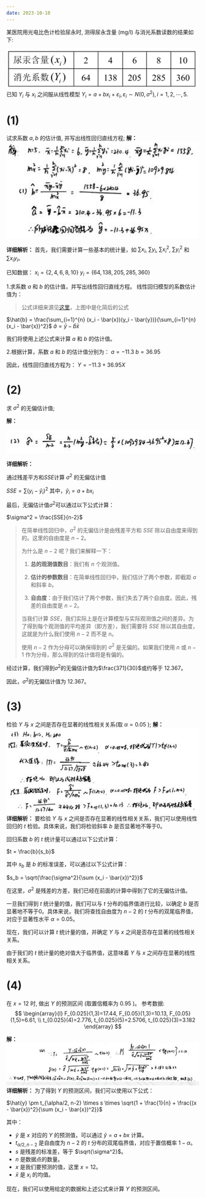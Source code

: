 ```yaml
---
date: 2023-10-10
---
```


某医院用光电比色计检验尿永时, 测得尿永含量 $(\mathrm{mg} / \mathrm{l})$ 与消光系数读数的结果如下:

![](../Pasted%20image%2020231026122237.png)
已知 $Y_{i}$ 与 $x_{i}$ 之间服从线性模型 $Y_{i}=a+b x_{i}+\varepsilon_{i}, \varepsilon_{i} \sim N\left(0, \sigma^{2}\right), i=1,2, \cdots, 5$.
# (1) 
试求系数 $a, b$ 的估计值, 并写出线性回归直线方程;
**解：**
![](../Pasted%20image%2020231028010606.png) 

**详细解析：**
首先，我们需要计算一些基本的统计量，如 $\sum x_i$, $\sum y_i$, $\sum x_i^2$, $\sum y_i^2$ 和 $\sum x_i y_i$。

已知数据：
$x_i = \{2, 4, 6, 8, 10\}$
$y_i = \{64, 138, 205, 285, 360\}$

1.求系数 $a$ 和 $b$ 的估计值，并写出线性回归直线方程。
线性回归模型的系数估计值为：
>公式详细来源见[这里](回归分析.md#估计参数)，上图中是化简后的公式

$\hat{b} = \frac{\sum_{i=1}^{n} (x_i - \bar{x})(y_i - \bar{y})}{\sum_{i=1}^{n} (x_i - \bar{x})^2}$
$\hat{a} = \bar{y} - \hat{b} \bar{x}$

我们将使用上述公式来计算 $a$ 和 $b$ 的估计值。

2.根据计算，系数 $a$ 和 $b$ 的估计值分别为：
$a = -11.3$
$b = 36.95$

因此，线性回归直线方程为：
$Y = -11.3 + 36.95X$

# (2) 
求 $\sigma^{2}$ 的无偏估计值;

**解：**

![](../Pasted%20image%2020231028010620.png) 

**详细解析：**

通过残差平方和$SSE$计算 $\sigma^{2}$ 的无偏估计值

$SSE = \sum (y_i - \hat{y}_i)^2$
其中，$\hat{y}_i = a + bx_i$

最后，无偏估计值$\sigma^2$可以通过以下公式计算：

$\sigma^2 = \frac{SSE}{n-2}$

> 在简单线性回归中，$\sigma^2$ 的无偏估计是由残差平方和 $SSE$ 除以自由度来得到的。这里的自由度是 $n-2$。
>
> 为什么是 $n-2$ 呢？我们来解释一下：
>
> 1. **总的观测值数目**：我们有 $n$ 个观测值。
>
> 2. **估计的参数数目**：在简单线性回归中，我们估计了两个参数，即截距 $a$ 和斜率 $b$。
>
> 3. **自由度**：由于我们估计了两个参数，我们失去了两个自由度。因此，残差的自由度是 $n-2$。
>
> 当我们计算 $SSE$，我们实际上是在计算模型与实际观测值之间的差异。为了得到每个观测值的平均差异（即方差），我们需要将 $SSE$ 除以其自由度，这就是为什么我们使用 $n-2$ 而不是 $n$。
>
> 使用 $n-2$ 作为分母可以确保得到的 $\sigma^2$ 是无偏的。如果我们使用 $n$ 或 $n-1$ 作为分母，那么得到的估计值将是有偏的。

经过计算，我们得到$\sigma^2$的无偏估计值为$\frac{371}{30}$或约等于 12.367。

因此，$\sigma^2$的无偏估计值为 12.367。

# (3) 
检验 $Y$ 与 $x$ 之间是否存在显著的线性相关关系(取 $\alpha=0.05$ );
**解：**
![](../Pasted%20image%2020231028010634.png)
**详细解析：**
要检验 $Y$ 与 $x$ 之间是否存在显著的线性相关关系，我们可以使用线性回归的 $t$ 检验。具体来说，我们将检验斜率 $b$ 是否显著地不等于0。

回归系数 $b$ 的 $t$ 统计量可以通过以下公式计算：

$t = \frac{b}{s_b}$

其中 $s_b$ 是 $b$ 的标准误差，可以通过以下公式计算：

$s_b = \sqrt{\frac{\sigma^2}{\sum (x_i - \bar{x})^2}}$

在这里，$\sigma^2$ 是残差的方差，我们已经在前面的计算中得到了它的无偏估计值。

一旦我们得到 $t$ 统计量的值，我们可以与 $t$ 分布的临界值进行比较，以确定 $b$ 是否显著地不等于0。具体来说，我们将查找自由度为 $n-2$ 的 $t$ 分布的双尾临界值，对应于显著性水平 $\alpha = 0.05$。

现在，我们可以计算 $t$ 统计量的值，并确定 $Y$ 与 $x$ 之间是否存在显著的线性相关关系。

由于我们的 $t$ 统计量的绝对值大于临界值，这意味着 $Y$ 与 $x$ 之间存在显著的线性相关关系。

# (4) 
在 $x=12$ 时, 做出 $Y$ 的预测区间 (取置信概率为 0.95 )。
参考数据:
$$
\begin{array}{l}
F_{0.025}(1,3)=17.44, F_{0.05}(1,3)=10.13, F_{0.05}(1,5)=6.61, \\
t_{0.025}(4)=2.776, t_{0.025}(5)=2.5706, t_{0.025}(3)=3.182
\end{array}
$$

**解：**
![](../Pasted%20image%2020231028010657.png) 
**详细解析：**
为了得到 $Y$ 的预测区间，我们可以使用以下公式：

$\hat{y} \pm t_{\alpha/2, n-2} \times s \times \sqrt{1 + \frac{1}{n} + \frac{(x - \bar{x})^2}{\sum (x_i - \bar{x})^2}}$

其中：
- $\hat{y}$ 是 $x$ 对应的 $Y$ 的预测值，可以通过 $\hat{y} = a + bx$ 计算。
- $t_{\alpha/2, n-2}$ 是自由度为 $n-2$ 的 $t$ 分布的双尾临界值，对应于置信概率 $1-\alpha$。
- $s$ 是残差的标准差，等于 $\sqrt{\sigma^2}$。
- $n$ 是数据点的数量。
- $x$ 是我们要预测的值，这里 $x = 12$。
- $\bar{x}$ 是 $x_i$ 的均值。

现在，我们可以使用给定的数据和上述公式来计算 $Y$ 的预测区间。
